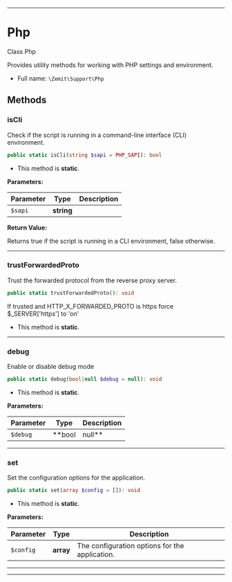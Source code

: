 ***

# Php

Class Php

Provides utility methods for working with PHP settings and environment.

* Full name: `\Zemit\Support\Php`




## Methods


### isCli

Check if the script is running in a command-line interface (CLI) environment.

```php
public static isCli(string $sapi = PHP_SAPI): bool
```



* This method is **static**.




**Parameters:**

| Parameter | Type | Description |
|-----------|------|-------------|
| `$sapi` | **string** |  |


**Return Value:**

Returns true if the script is running in a CLI environment, false otherwise.




***

### trustForwardedProto

Trust the forwarded protocol from the reverse proxy server.

```php
public static trustForwardedProto(): void
```

If trusted and HTTP_X_FORWARDED_PROTO is https force $_SERVER['https'] to 'on'

* This method is **static**.








***

### debug

Enable or disable debug mode

```php
public static debug(bool|null $debug = null): void
```



* This method is **static**.




**Parameters:**

| Parameter | Type | Description |
|-----------|------|-------------|
| `$debug` | **bool|null** | Set to true to enable debug mode, false to disable it. If null, debug mode remains unchanged. |





***

### set

Set the configuration options for the application.

```php
public static set(array $config = []): void
```



* This method is **static**.




**Parameters:**

| Parameter | Type | Description |
|-----------|------|-------------|
| `$config` | **array** | The configuration options for the application. |





***


***
